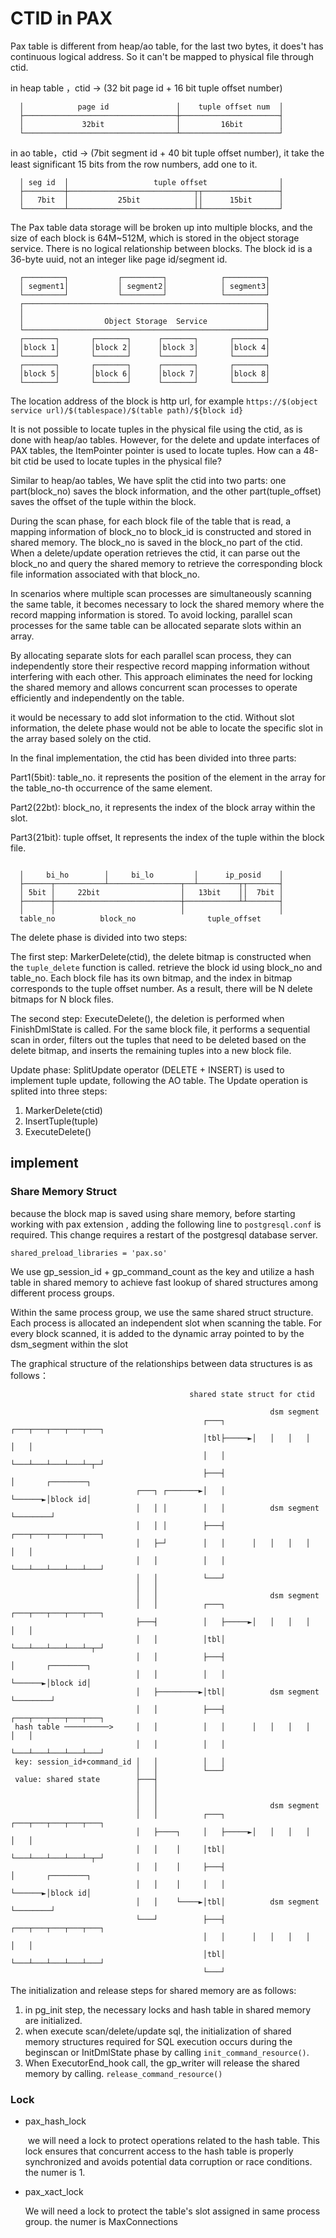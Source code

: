 # CTID in  PAX

Pax table is different from heap/ao table, for the last two bytes, it does't has continuous logical address. So it can't be mapped to physical file through ctid.

in heap table ，ctid -> (32 bit page id + 16 bit tuple offset number)

```
  │            page id               │    tuple offset num  │
  ├──────────────────────────────────┼──────────────────────┤
  │             32bit                │         16bit        │
  └──────────────────────────────────┴──────────────────────┘
```

in ao table，ctid -> (7bit segment id  + 40 bit tuple offset number), it take the least significant 15 bits from the row numbers, add one to it.

```
  │ seg id  │                   tuple offset                │
  ├─────────┼────────────────────────────┬┬─────────────────┤
  │   7bit  │           25bit            ││      15bit      │
  └─────────┴────────────────────────────┴┴─────────────────┘
```


 The Pax table data storage will be broken up into multiple blocks, and the size of each block is 64M~512M, which is stored in the object storage service. There is no logical relationship between blocks. The block id is a 36-byte uuid, not an integer like page id/segment id.

```
  ┌─────────┐           ┌─────────┐            ┌─────────┐
  │ segment1│           │ segment2│            │ segment3│
  └─────────┘           └─────────┘            └─────────┘
  ┌──────────────────────────────────────────────────────┐
  │                                                      │
  │                  Object Storage  Service             │
  └──────────────────────────────────────────────────────┘
  ┌───────┐       ┌───────┐      ┌───────┐       ┌───────┐
  │block 1│       │block 2│      │block 3│       │block 4│
  └───────┘       └───────┘      └───────┘       └───────┘
  ┌───────┐       ┌───────┐      ┌───────┐       ┌───────┐
  │block 5│       │block 6│      │block 7│       │block 8│
  └───────┘       └───────┘      └───────┘       └───────┘
```

The location address of the block is http url, for example `https://$(object service url)/$(tablespace)/$(table path)/${block id}`

It is not possible to locate tuples in the physical file using the ctid, as is done with heap/ao tables. However, for the delete and update interfaces of PAX tables, the ItemPointer pointer is used to locate tuples. How can a 48-bit ctid be used to locate tuples in the physical file?

Similar to heap/ao tables, We have split the ctid into two parts: one part(block_no) saves the block information, and the other part(tuple_offset) saves the offset of the tuple within the block.

During the scan phase, for each block file of the table  that is read, a mapping information of block_no to block_id is constructed and stored in shared memory. The block_no is saved in the block_no part of the ctid. When a delete/update operation retrieves the ctid, it can parse out the block_no and query the shared memory to retrieve the corresponding block file information associated with that block_no.

In scenarios where multiple scan processes are simultaneously scanning the same table, it becomes necessary to lock the shared memory where the record mapping information is stored. To avoid locking, parallel scan processes for the same table can be allocated separate slots within an array.

By allocating separate slots for each parallel scan process, they can independently store their respective record mapping information without interfering with each other. This approach eliminates the need for locking the shared memory and allows concurrent scan processes to operate efficiently and independently on the table.

it would be necessary to add slot information to the ctid. Without slot information, the delete phase would not be able to locate the specific slot in the array based solely on the ctid.

In the final implementation, the ctid has been divided into three parts:

Part1(5bit): table_no.   it represents the position of the element in the array for the table_no-th occurrence of the same element.

Part2(22bt): block_no, it represents the index of the block array within the slot.

Part3(21bit): tuple offset, It represents the index of the tuple within the block file.


```
 
  │     bi_ho        │     bi_lo         │      ip_posid    │
  ├──────┬───────────┴────────────────┬──┴─────────┬┬───────┤
  │ 5bit │     22bit                  │   13bit    ││  7bit │
  ├──────┼────────────────────────────┼────────────┴┴───────┤
  │      │                            │                     │
  table_no          block_no                tuple_offset
```

The delete phase is divided into two steps:

The first step: MarkerDelete(ctid), the delete bitmap is constructed when the  `tuple_delete` function is called.  retrieve the block id using block_no and table_no. Each block file has its own bitmap, and the index in bitmap corresponds to the tuple offset number. As a result, there will be N delete bitmaps for N block files.

The second step:  ExecuteDelete(), the deletion is performed when FinishDmlState is called. For the same block file, it performs a sequential scan in order, filters out the tuples that need to be deleted based on the delete bitmap, and inserts the remaining tuples into a new block file.

Update phase: SplitUpdate operator (DELETE + INSERT) is used to implement tuple update, following the AO table. The Update operation is splited into three steps:

1. MarkerDelete(ctid)
2. InsertTuple(tuple)
3. ExecuteDelete()


## implement 

### Share Memory Struct 

because the block map is saved using share memory,  before starting working with pax extension , adding the following line to `postgresql.conf` is required. This change requires a restart of the postgresql database server.

```
shared_preload_libraries = 'pax.so'
```

We use gp_session_id + gp_command_count as the key and utilize a hash table in shared memory to achieve fast lookup of shared structures among different process groups.

Within the same process group, we use the same shared struct structure. Each process is allocated an independent slot when scanning the table. For every block scanned, it is added to the dynamic array pointed to by the dsm_segment within the slot

The graphical structure of the relationships between data structures is as follows：

```
                                        shared state struct for ctid

                                                          dsm segment
                                           ┌───┐      ┌───┬───┬───┬───┬───┐
                                           │tbl├─────►│   │   │   │   │   │
                                           │   │      └───┴───┴───┴───┴─┬─┘
                                           ├───┤                        │       ┌────────┐
                            ┌───┐ ┌───────►│   │                        └──────►│block id│
                            │   │ │        │   │          dsm segment           └────────┘
                            │   │ │        ├───┤      ┌───┬───┬───┬───┬───┐
                            │   ├─┘        │   │      │   │   │   │   │   │
                            │   │          │   │      └───┴───┴───┴───┴───┘
                            │   │          └───┘
                            │   │
                            │   │                         dsm segment
                            │   │          ┌───┐      ┌───┬───┬───┬───┬───┐
                            ├───┤          │   ├─────►│   │   │   │   │   │
                            │   │          │tbl│      └───┴───┴───┴───┴─┬─┘
                            │   │          ├───┤                        │       ┌────────┐
                            │   │          │   │                        └──────►│block id│
                            │   ├─────────►│tbl│          dsm segment           └────────┘
                            │   │          ├───┤      ┌───┬───┬───┬───┬───┐
 hash table ──────────>     │   │          │   │      │   │   │   │   │   │
                            │   │          │   │      └───┴───┴───┴───┴───┘
 key: session_id+command_id │   │          │   │
                            │   │          └───┘
 value: shared state        ├───┤
                            │   │
                            │   │
                            │   │                         dsm segment
                            │   │          ┌───┐      ┌───┬───┬───┬───┬───┐
                            │   ├────┐     │   ├─────►│   │   │   │   │   │
                            │   │    │     │tbl│      └───┴───┴───┴───┴─┬─┘
                            │   │    │     ├───┤                        │       ┌────────┐
                            │   │    │     │   │                        └──────►│block id│
                            │   │    └────►│tbl│          dsm segment           └────────┘
                            └───┘          ├───┤      ┌───┬───┬───┬───┬───┐
                                           │   │      │   │   │   │   │   │
                                           │tbl│      └───┴───┴───┴───┴───┘
                                           └───┘
```

The initialization and release steps for shared memory are as follows:

1. in pg_init step, the necessary locks and hash table in shared memory are initialized. 
2. when execute scan/delete/update sql,  the initialization of shared memory structures required for SQL execution occurs during the beginscan or InitDmlState phase by calling `init_command_resource()`. 
3. When ExecutorEnd_hook call, the gp_writer will release the shared memory by calling. `release_command_resource()`



### Lock

* pax_hash_lock

  ​	we will need a lock to protect operations related to the hash table. This lock ensures that concurrent access to the hash table is properly synchronized and avoids potential data corruption or race conditions.  the numer is 1.

* pax_xact_lock

  We will need a lock to protect the table's slot assigned in same process group.  the numer is MaxConnections


